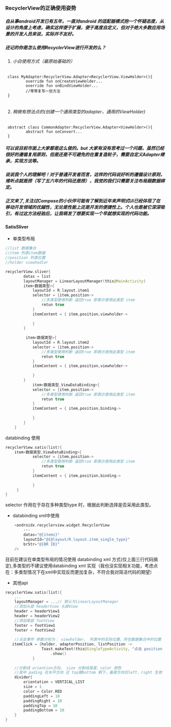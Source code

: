 ### RecyclerView的正确使用姿势

##### 自从事android开发已有五年，一直对android 的适配器模式抱一个怀疑态度，从设计的角度上考虑，确实这样便于扩展，便于高度自定义，但对于绝大多数应用场景的开发人员来说，实际并不友好。

##### 还记的你是怎么使用RecyclerView进行开发的么？

1. ###### 小白使用方式（最原始基础的）
```
 class MyAdapter:RecyclerView.Adapter<RecyclerView.ViewHolder>(){
         override fun onCreateViewHolder...
         override fun onBindViewHolder...
         //等等复写一些方法
 }
  
```
2. ###### 稍微有想法点的(创建一个通用类型的adapter，通用的ViewHolder)
```
 abstract class CommonAdapter:RecyclerView.Adapter<ViewHolder>(){
         abstract fun onConvert...
 }
```

##### 可以说目前市面上大家都是这么做的。but 大家有没有思考过一个问题，虽然已经很好的遵循复用原则，但是还是不可避免的在重复造轮子，需要自定义Adapter继承，实现方法等。
##### 说说我个人的理解吧！对于普通开发者而言，这样的代码说好听的遵循设计原则，难听点就是捞（写了五六年的代码还是捞），我觉的我们只需要关注布局跟数据绑定。



##### 正文来了,关注过Compose的小伙伴可能有了解到近年来声明式UI已经体现了在移动开发领域的优越性，无论是性能上还是开发的便捷性上。个人也是被它深深吸引，有过这方法经验后，让我萌发了想要实现一个早就想实现的代码功能。



#### SatisSliver

- 单类型布局
```kotlin
//list 数据集合
//item 列表item数据
//position 列表位置
//holder viewhodler

recyclerView.sliver{
        datas = list
        layoutManager = LinearLayoutManager(this@MainActivity)
        item<数据类型>{
            layoutId = R.layout.item1
            selector = {item,position->
                //多类型使用判断 返回true 即表示使用此类型 item
                retun true
            }
            itemContent = { item,position,viewholder->
                
            }
        }
        
         item<数据类型>{
            layoutId = R.layout.item2
            selector = {item,position->
                //多类型使用判断 返回true 即表示使用此类型 item
                retun true
            }
            itemContent = { item,position,viewholder->
                
            }
        }
  			item<数据类型,ViewDataBinding>{
            selector = {item,position->
                //多类型使用判断 返回true 即表示使用此类型 item
                retun true
            }
            itemContent = { item,position,binding->
                
            }
        }
    }
```
databinding 使用
```kotlin
recyclerView.satis(list){	
    item<数据类型,ViewDataBinding>{
            selector = {item,position->
                //多类型使用判断 返回true 即表示使用此类型 item
                retun true
            }
            itemContent = { item,position,binding->
                
            }
     }
}
```

selector 作用在于存在多种类型type 时，根据此判断选择是否采用此类型。

-  databinding xml中使用

```kotlin
    <androidx.recyclerview.widget.RecyclerView
        ···
        datas="@{items}"
        layoutId="@{@layout/R.layout.item_single_type}"
        brStr="@{BR ID}"
    />
```
目前在建议在单类型布局的情况使用 databinding xml 方式(仅上面三行代码搞定),多类型的不建议使用databinding xml 实现（我也没实现相关功能，考虑点在：多类型情况下在xml中实现反而更加复杂，不符合我对简洁代码的期望）

- 其他api
```kotlin
recyclerView.satis(list){	
    ...
    layoutManager = ...// 默认为linearLayoutManager
    //添加头部 headerView 头部View
    header = headerView1
    header = headerView2
    //添加尾部 footView
    footer = footView1
    footer = footView2
    
    //点击事件 参数分别为： viewholder、 列表中的实际位置、所在数据集合中的位置
   itemClick = {holder, adapterPosition, listPosition ->
                Toast.makeText(this@SingleTypeActivity, "点击 position -$p2", Toast.LENGTH_SHORT)
                    .show()
            }
    
    //分割线 oriention方向、 size 分割线高度、color 颜色 
    //其中 pading 在水平方向 近 top跟bottom 剩下，垂直方向仅left、right 生效
    divider{
        orientation = VERTICAL_LIST
        size = 1
        color = Color.RED
        paddingLeft = 10
        paddingRight = 10
        paddingTop = 10
        paddingBottom = 10
    }
}
```